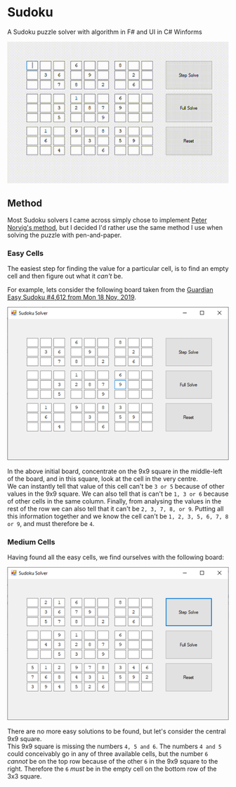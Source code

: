 # Sudoku
A Sudoku puzzle solver with algorithm in F# and UI in C# Winforms

![Screenshot](https://github.com/James-P-D/Sudoku/blob/master/Screenshot.gif)

## Method

Most Sudoku solvers I came across simply chose to implement [Peter Norvig's method](https://norvig.com/sudoku.html), but I decided I'd rather use the same method I use when solving the puzzle with pen-and-paper.

### Easy Cells

The easiest step for finding the value for a particular cell, is to find an empty cell and then figure out what it *can't* be.

For example, lets consider the following board taken from the [Guardian Easy Sudoku #4,612 from Mon 18 Nov, 2019](https://www.theguardian.com/lifeandstyle/2019/nov/18/sudoku-4612-easy).

![Easy Cells Screenshot](https://github.com/James-P-D/Sudoku/blob/master/Easy.png)

In the above initial board, concentrate on the 9x9 square in the middle-left of the board, and in this square, look at the cell in the very centre.  
We can instantly tell that value of this cell can't be `3 or 5` because of other values in the 9x9 square. We can also tell that is can't be `1, 3 or 6` because of other cells in the same column. Finally, from analysing the values in the rest of the row we can also tell that it can't be `2, 3, 7, 8, or 9`. Putting all this information together and we know the cell can't be `1, 2, 3, 5, 6, 7, 8 or 9`, and must therefore be `4`.

### Medium Cells

Having found all the easy cells, we find ourselves with the following board:

![Medium Cells Screenshot](https://github.com/James-P-D/Sudoku/blob/master/Medium.png)

There are no more easy solutions to be found, but let's consider the central 9x9 square.  
This 9x9 square is missing the numbers `4, 5 and 6`. The numbers `4 and 5` could conceivably go in any of three available cells, but the number `6` *cannot* be on the top row because of the other `6` in the 9x9 square to the right. Therefore the `6` *must* be in the empty cell on the bottom row of the 3x3 square.